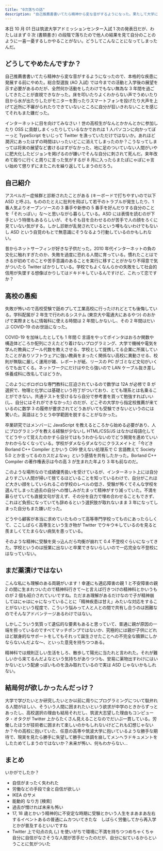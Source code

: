 ```yaml
---
title: "0次落ちの話"
description: "自己推薦書書いてたら精神から変な音がするようになった。果たして大学に進学することはできるのか？"
---
```


本日 10 月 01 日は筑波大学アドミッションセンター入試 1 次の発表日だが、わたしはまず 0 次 (書類書き) の段階で落ちたので他人の結果を見て自分のことのように一喜一憂するしかやることがない。どうしてこんなことになってしまったんだ。

## どうしてやめたんですか？

自己推薦書書いてたら精神から変な音がするようになったので、本格的な疾患に発展する前にやめた。総合型選抜 (AO 入試) では今までの活動と入学後の展望を示す必要があるのだが、全然何か活動をしたわけでもない無為な 3 年間を過ごしてきたことが直視できなかった。床を叩いたりよくわからない声でうめいたり目から水が出たりしたがモニターを割ったりスマートフォンを投げたり大声を上げて近所に不審がられたりできていないところに自分が狂いきれないことを感じてそれもまた嫌だった。

インターネットに目を向けてみなさい！世の高校生がなんとかかんとかに参加したり OSS に貢献しまくったりしているなかでおれは 1 人パソコンに向かってぼーっと TypeScript をいじって Twitter を漁っていただけではないか。あれほど潤沢にあったはずの時間はいったいどこに消えてしまったのか？こうなってしまっては将来の展望など書けるはずがなかった、地に足のついていない人間がいやに肥大化したビジョンを掲げるのが嫌いでそんな自分に刺されて死んだ。来年改めて殴りに行くと周りに言った気がするが 8 月に入ったらまたぽにゃぽにゃ言い始めて懲りずにまたこれを繰り返してしまうのだろう。

## 自己紹介

アスペルガー症候群と診断されたことがある (キーボードで打ちやすいので以下 ASD と呼ぶ)。もののたとえに批判を飛ばして若干のトラブルが発生したり、1 番人気よりオープンソースの 3 番手や新参の 5 番手を好んだりする自分のことを「それっぽい」な～と思いながら暮らしている。ASD には表情を読むのが下手という特徴もあるらしいが、そもそも目を合わせるのが苦手で人の顔をろくに見ていない気がする。しかし診断が乱発されているという噂もないわけでもないし ASD という自覚のもとで無意識にそうなるよう行動しているのかもしれない。

昔からネットサーフィンが好きな子供だった。2010 年代インターネットの負の文化に触れすぎたのか、失敗を過度に恐れる人間に育っている。慣れたことはできるが初めてのことや苦手意識のあることを実行に移すことがかなり不得意で気がついたら Twitter ばかりしている。学校でもよくなんらかの失敗をして社会的信用が失墜する想像ばかりしてはドキドキしているんですけど、これって恋ですか？

## 高校の愚痴

失敗が怖いので高校受験で舐めプして工業高校に行ったけれどとても後悔している。学科配属が 2 年生で行われるシステム (東京大や電通大にあるやつ) のおかげで実際まともに情報科に使える時間は 2 年間しかないし、その 2 年間はだいぶ COVID-19 のお世話になった。

COVID-19 を加味したとしても 1 年間 C 言語をやってポインタはおろか関数や構造体どころか配列にさえたどり着けないプログラミング、大学で機械や電気を学んだ教員にブール代数を教えさせる、学校として提携してる企業に所属していたことがありソフトウェアに強い教員をまったく関係ない高校に異動させる、校則が無駄に厳しく運用が雑、レポートが紙、リースの PC がゴミなど文句がいくらでも出てくる。ネットワークにだけはやたら強いので LAN ケーブル抜き差し係養成科に改名してはどうか。

このようにボロボロな専門教科に圧迫されているので数学は 12A が必修で B が選択で、物理と化学には基礎という符丁がついており、とても理系とは名乗ることができない。共通テストを受けるなら自分で参考書を買って勉強すればいい (し、自分にはそれができなかった) のだが、どこぞの大学から指定校推薦が来ているのに数学 3 の履修が要求されてどうあがいても受験できないというのには驚いた。英語はとうとう中学範囲を脱することがなかった。

卒業研究ではメンバーに JavaScript を教えるところから始める必要があり、人にプログラミングを教える経験が少ないし HTML/CSS/JS はなかば母語化しててどうやって覚えたのかすら自分ではもうわからないのでどう開発を進めていいかわからなくなっている。学校がダメならダメなりにクラスメイトと「今どき Borland C++ Compiler とかいう C99 使えない処理系で C 言語教えて Society 5.0 とか言ってるのカスだよなｗ」という感情を共有したかった。Borland C++ Compiler の著作権表示は今の高 3 が生まれた年より 3 年も前なのだ。

このような場所なので成績優秀扱いを受けているが、インターネット上には自分よりすごい人間が掃いて捨てるほどいることを知っているわけで、自分がこれほど大きい顔をしていられるこの学校のレベルの低さ、受験が怖くてそんな学校を選んでしまった過去の自分への憎しみがたまって精神がすり減っていた。不満を募らせていても直接文句が言えず、その分を自力で埋め合わせることもできず、これほど負担になっていても辞めるという選択肢が取れないまま 3 年になってしまった自分もまた嫌いだった。

どうやら顧客が本当に求めていたものって高等専門学校ってものにあったらしくて、ここしばらく高専生という生き物が Twitter でウキウキしているのを見ると羨ましくてたまらない病気を患っている。

そのような精神に受験を突っ込んだら均衡が崩れて 0.4 不登校ぐらいになってきた。学校というのは授業に出ないと卒業できないらしいので一応完全な不登校にはなっていない。

## まだ薬漬けではない

こんな私にも理解のある両親がいます！幸運にも適応障害の親 1 と不安障害の親 2 の間に生まれついたので精神科行きて～と言えば行きつけの精神科とかいうものが 2 個も紹介されていいですね。ただまあ理解があるだけなので子が精神崩してはにゃはにゃになっていることに「精神疾患は甘え」みたいな対応をすることがないという程度で、こういう悩みって人と人との間で共有し合うのは困難なのでそんなアドバンテージあるわけではない。

しかしこういう気質って遺伝的な要素もあると思っていて、普通に親が原因の一端を担っているのですべてマッチポンプではないか、究極的には親が子供にどれほど献身的なサポートをしてもそれって誕生させたことへの不完全な贖罪にしかならないんだよな～、といった意見を持ちつつある。

精神科では規則正しい生活をしろ、散歩して陽光に当たれと言われた。それが難しいから来てるんだよなという気持ちがありつつも、安易に薬物出すわけにはいかないという配慮っぽいものを汲み取れているので実は ASD じゃないかもしれない。

## 結局何が欲しかったんだっけ？

大学で学びたいとか研究したいとか以前に周りにプログラミングについて駄弁れる人間がほしい、そういう人間に囲まれたいという欲求が中学のときからずっとあったし、高校選択の理由も結局それだし、筑波大志望した理由もコンピュータ・オタクが Twitter 上からたくさん見えることなのでだいぶ一貫している。労働したほうが技術者に囲まれて楽しいのかもしれないけどこれも幻想じゃないか？今の高校に抱いていた、任意の高専や筑波大学に抱いているような勝手な期待で、現実を見たら勝手に失望して勝手に体調を崩してメンヘラドキュメントをしたためてしまうのではないか？未来が怖い、何もわからない…

## まとめ

いかがでしたか？

- 自信がまったく失われた
- 労働などの手段で金と自信が欲しい
- IKEA のサメ
- 能動的 なり方 [検索]
- 過去が憎ければ未来も怖い
- 17, 18 歳とかいう精神的に不安定な時期に受験とかいう人生をまあまあ左右するイベントあるの普通にムカついてきたな　しばらく労働してから再入学とかが普及するといいですね
- Twitter 上で句点の丸 (。) を使いがちで環境に不満を持ちつつめちゃくちゃ自分に自信がなさそうな人間が苦手だったのだが、自分に似ているからということに気がついた
